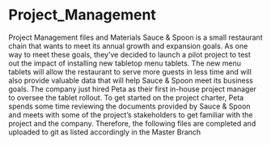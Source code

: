 # Project_Management
Project Management files and Materials
Sauce & Spoon is a small restaurant chain that wants to meet its annual growth and expansion goals. As one way to meet these goals, they’ve decided to launch a pilot project to test out the impact of installing new tabletop menu tablets.
The new menu tablets will allow the restaurant to serve more guests in less time and will also provide valuable data that will help Sauce & Spoon meet its business goals. The company just hired Peta as their first in-house project manager to oversee the tablet rollout. To get started on the project charter, Peta spends some time reviewing the documents provided by Sauce & Spoon and meets with some of the project’s stakeholders to get familiar with the project and the company.
Therefore, the following files are completed and uploaded to git as listed accordingly in the Master Branch
